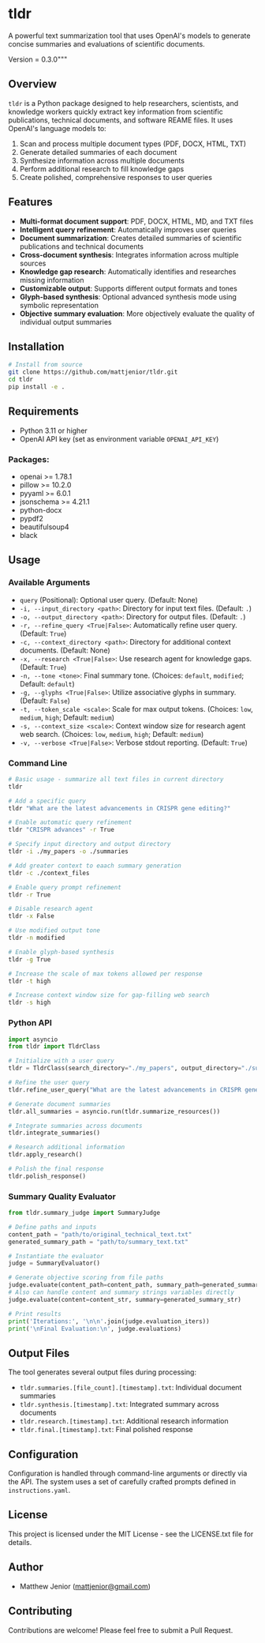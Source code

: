 # tldr

A powerful text summarization tool that uses OpenAI's models to generate concise summaries and evaluations of scientific documents.

Version = 0.3.0"""

## Overview

`tldr` is a Python package designed to help researchers, scientists, and knowledge workers quickly extract key information from scientific publications, technical documents, and software REAME files. It uses OpenAI's language models to:

1. Scan and process multiple document types (PDF, DOCX, HTML, TXT)
2. Generate detailed summaries of each document
3. Synthesize information across multiple documents
4. Perform additional research to fill knowledge gaps
5. Create polished, comprehensive responses to user queries

## Features

- **Multi-format document support**: PDF, DOCX, HTML, MD, and TXT files
- **Intelligent query refinement**: Automatically improves user queries
- **Document summarization**: Creates detailed summaries of scientific publications and technical documents
- **Cross-document synthesis**: Integrates information across multiple sources
- **Knowledge gap research**: Automatically identifies and researches missing information
- **Customizable output**: Supports different output formats and tones
- **Glyph-based synthesis**: Optional advanced synthesis mode using symbolic representation
- **Objective summary evaluation**: More objectively evaluate the quality of individual output summaries

## Installation

```bash
# Install from source
git clone https://github.com/mattjenior/tldr.git
cd tldr
pip install -e .
```

## Requirements

- Python 3.11 or higher
- OpenAI API key (set as environment variable `OPENAI_API_KEY`)

### Packages:

- openai >= 1.78.1
- pillow >= 10.2.0
- pyyaml >= 6.0.1
- jsonschema >= 4.21.1
- python-docx
- pypdf2
- beautifulsoup4
- black

## Usage

### Available Arguments

*   `query` (Positional): Optional user query. (Default: None)
*   `-i, --input_directory <path>`: Directory for input text files. (Default: `.`)
*   `-o, --output_directory <path>`: Directory for output files. (Default: `.`)
*   `-r, --refine_query <True|False>`: Automatically refine user query. (Default: `True`)
*   `-c, --context_directory <path>`: Directory for additional context documents. (Default: None)
*   `-x, --research <True|False>`: Use research agent for knowledge gaps. (Default: `True`)
*   `-n, --tone <tone>`: Final summary tone. (Choices: `default`, `modified`; Default: `default`)
*   `-g, --glyphs <True|False>`: Utilize associative glyphs in summary. (Default: `False`)
*   `-t, --token_scale <scale>`: Scale for max output tokens. (Choices: `low`, `medium`, `high`; Default: `medium`)
*   `-s, --context_size <scale>`: Context window size for research agent web search. (Choices: `low`, `medium`, `high`; Default: `medium`)
*   `-v, --verbose <True|False>`: Verbose stdout reporting. (Default: `True`)

### Command Line

```bash
# Basic usage - summarize all text files in current directory
tldr

# Add a specific query
tldr "What are the latest advancements in CRISPR gene editing?"

# Enable automatic query refinement
tldr "CRISPR advances" -r True

# Specify input directory and output directory
tldr -i ./my_papers -o ./summaries

# Add greater context to eaach summary generation
tldr -c ./context_files

# Enable query prompt refinement
tldr -r True

# Disable research agent
tldr -x False

# Use modified output tone
tldr -n modified

# Enable glyph-based synthesis
tldr -g True

# Increase the scale of max tokens allowed per response
tldr -t high

# Increase context window size for gap-filling web search
tldr -s high
```

### Python API

```python
import asyncio
from tldr import TldrClass

# Initialize with a user query
tldr = TldrClass(search_directory="./my_papers", output_directory="./summaries")

# Refine the user query
tldr.refine_user_query("What are the latest advancements in CRISPR gene editing?")

# Generate document summaries
tldr.all_summaries = asyncio.run(tldr.summarize_resources())

# Integrate summaries across documents
tldr.integrate_summaries()

# Research additional information
tldr.apply_research()

# Polish the final response
tldr.polish_response()
```

### Summary Quality Evaluator

```python
from tldr.summary_judge import SummaryJudge

# Define paths and inputs
content_path = "path/to/original_technical_text.txt"
generated_summary_path = "path/to/summary_text.txt"

# Instantiate the evaluator
judge = SummaryEvaluator()

# Generate objective scoring from file paths
judge.evaluate(content_path=content_path, summary_path=generated_summary_path)
# Also can handle content and summary strings variables directly
judge.evaluate(content=content_str, summary=generated_summary_str)

# Print results
print('Iterations:', '\n\n'.join(judge.evaluation_iters))
print('\nFinal Evaluation:\n', judge.evaluations)

```

## Output Files

The tool generates several output files during processing:

- `tldr.summaries.[file_count].[timestamp].txt`: Individual document summaries
- `tldr.synthesis.[timestamp].txt`: Integrated summary across documents
- `tldr.research.[timestamp].txt`: Additional research information
- `tldr.final.[timestamp].txt`: Final polished response

## Configuration

Configuration is handled through command-line arguments or directly via the API. The system uses a set of carefully crafted prompts defined in `instructions.yaml`.

## License

This project is licensed under the MIT License - see the LICENSE.txt file for details.

## Author

- Matthew Jenior (mattjenior@gmail.com)

## Contributing

Contributions are welcome! Please feel free to submit a Pull Request.
